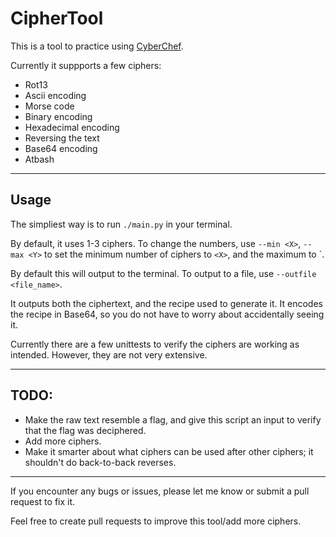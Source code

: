 # CipherTool 

This is a tool to practice using [CyberChef](https://gchq.github.io/CyberChef).

Currently it suppports a few ciphers:
- Rot13
- Ascii encoding
- Morse code
- Binary encoding
- Hexadecimal encoding
- Reversing the text
- Base64 encoding
- Atbash

- - -
## Usage

The simpliest way is to run `./main.py` in your terminal.

By default, it uses 1-3 ciphers. To change the numbers, use `--min <X>`, `--max <Y>` to set the minimum number of ciphers to `<X>`, and the maximum to `<Y>.

By default this will output to the terminal. To output to a file, use `--outfile <file_name>`.

It outputs both the ciphertext, and the recipe used to generate it. It encodes the recipe in Base64, so you do not have to worry about accidentally seeing it.

Currently there are a few unittests to verify the ciphers are working as intended. However, they are not very extensive.

- - -

## TODO:
- Make the raw text resemble a flag, and give this script an input to verify that the flag was deciphered.
- Add more ciphers.
- Make it smarter about what ciphers can be used after other ciphers; it shouldn't do back-to-back reverses.

- - -

If you encounter any bugs or issues, please let me know or submit a pull request to fix it.

Feel free to create pull requests to improve this tool/add more ciphers.

